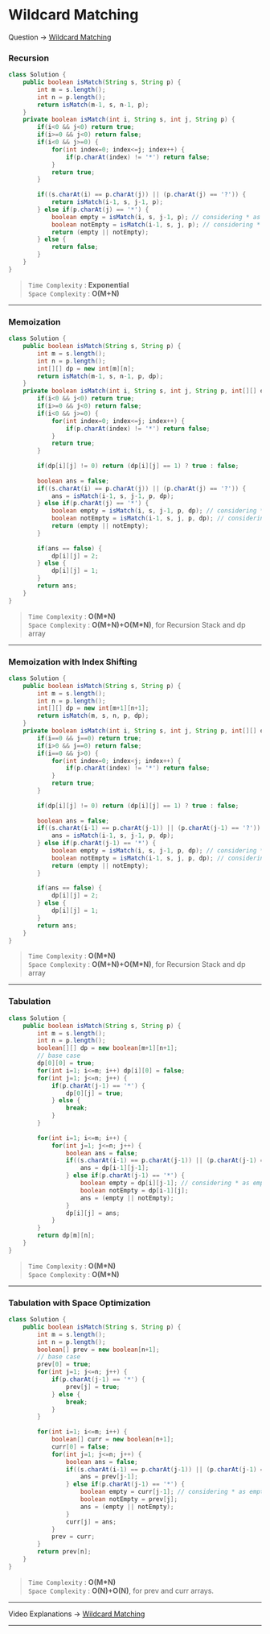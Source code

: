 # Wildcard Matching
Question -> [Wildcard Matching](https://leetcode.com/problems/wildcard-matching/)    

### Recursion
```java
class Solution {
    public boolean isMatch(String s, String p) {
        int m = s.length();
        int n = p.length();
        return isMatch(m-1, s, n-1, p);
    }
    private boolean isMatch(int i, String s, int j, String p) {
        if(i<0 && j<0) return true;
        if(i>=0 && j<0) return false;
        if(i<0 && j>=0) {
            for(int index=0; index<=j; index++) {
                if(p.charAt(index) != '*') return false;
            }
            return true;
        }
        
        if((s.charAt(i) == p.charAt(j)) || (p.charAt(j) == '?')) {
            return isMatch(i-1, s, j-1, p);
        } else if(p.charAt(j) == '*') {
            boolean empty = isMatch(i, s, j-1, p); // considering * as empty character
            boolean notEmpty = isMatch(i-1, s, j, p); // considering * equivalent to ith character of string s
            return (empty || notEmpty);
        } else {
            return false;
        }
    }
}
```           
> `Time Complexity` : **Exponential**             
> `Space Complexity` : **O(M+N)**    
---
### Memoization
```java
class Solution {
    public boolean isMatch(String s, String p) {
        int m = s.length();
        int n = p.length();
        int[][] dp = new int[m][n];
        return isMatch(m-1, s, n-1, p, dp);
    }
    private boolean isMatch(int i, String s, int j, String p, int[][] dp) {
        if(i<0 && j<0) return true;
        if(i>=0 && j<0) return false;
        if(i<0 && j>=0) {
            for(int index=0; index<=j; index++) {
                if(p.charAt(index) != '*') return false;
            }
            return true;
        }
        
        if(dp[i][j] != 0) return (dp[i][j] == 1) ? true : false;
        
        boolean ans = false;
        if((s.charAt(i) == p.charAt(j)) || (p.charAt(j) == '?')) {
            ans = isMatch(i-1, s, j-1, p, dp);
        } else if(p.charAt(j) == '*') {
            boolean empty = isMatch(i, s, j-1, p, dp); // considering * as empty character
            boolean notEmpty = isMatch(i-1, s, j, p, dp); // considering * equivalent to ith character of string s
            return (empty || notEmpty);
        }
        
        if(ans == false) {
            dp[i][j] = 2;
        } else {
            dp[i][j] = 1;
        }
        return ans;
    }
}
```
> `Time Complexity` : **O(M\*N)**           
> `Space Complexity` : **O(M+N)+O(M\*N)**, for Recursion Stack and dp array
---
### Memoization with Index Shifting
```java
class Solution {
    public boolean isMatch(String s, String p) {
        int m = s.length();
        int n = p.length();
        int[][] dp = new int[m+1][n+1];
        return isMatch(m, s, n, p, dp);
    }
    private boolean isMatch(int i, String s, int j, String p, int[][] dp) {
        if(i==0 && j==0) return true;
        if(i>0 && j==0) return false;
        if(i==0 && j>0) {
            for(int index=0; index<j; index++) {
                if(p.charAt(index) != '*') return false;
            }
            return true;
        }
        
        if(dp[i][j] != 0) return (dp[i][j] == 1) ? true : false;
        
        boolean ans = false;
        if((s.charAt(i-1) == p.charAt(j-1)) || (p.charAt(j-1) == '?')) {
            ans = isMatch(i-1, s, j-1, p, dp);
        } else if(p.charAt(j-1) == '*') {
            boolean empty = isMatch(i, s, j-1, p, dp); // considering * as empty character
            boolean notEmpty = isMatch(i-1, s, j, p, dp); // considering * equivalent to (i-1) character of string s
            return (empty || notEmpty);
        }
        
        if(ans == false) {
            dp[i][j] = 2;
        } else {
            dp[i][j] = 1;
        }
        return ans;
    }
}
```
> `Time Complexity` : **O(M\*N)**            
> `Space Complexity` : **O(M+N)+O(M\*N)**, for Recursion Stack and dp array
---
### Tabulation
```java
class Solution {
    public boolean isMatch(String s, String p) {
        int m = s.length();
        int n = p.length();
        boolean[][] dp = new boolean[m+1][n+1];
        // base case
        dp[0][0] = true;
        for(int i=1; i<=m; i++) dp[i][0] = false;
        for(int j=1; j<=n; j++) {
            if(p.charAt(j-1) == '*') {
                dp[0][j] = true;
            } else {
                break;
            }
        }
        
        for(int i=1; i<=m; i++) {
            for(int j=1; j<=n; j++) {
                boolean ans = false;
                if((s.charAt(i-1) == p.charAt(j-1)) || (p.charAt(j-1) == '?')) {
                    ans = dp[i-1][j-1];
                } else if(p.charAt(j-1) == '*') {
                    boolean empty = dp[i][j-1]; // considering * as empty character
                    boolean notEmpty = dp[i-1][j]; 
                    ans = (empty || notEmpty);
                }
                dp[i][j] = ans;
            }
        }
        return dp[m][n];
    }
}
```
> `Time Complexity` : **O(M\*N)**             
> `Space Complexity` : **O(M\*N)** 
---
### Tabulation with Space Optimization
```java
class Solution {
    public boolean isMatch(String s, String p) {
        int m = s.length();
        int n = p.length();
        boolean[] prev = new boolean[n+1];
        // base case
        prev[0] = true;
        for(int j=1; j<=n; j++) {
            if(p.charAt(j-1) == '*') {
                prev[j] = true;
            } else {
                break;
            }
        }
        
        for(int i=1; i<=m; i++) {
            boolean[] curr = new boolean[n+1];
            curr[0] = false;
            for(int j=1; j<=n; j++) {
                boolean ans = false;
                if((s.charAt(i-1) == p.charAt(j-1)) || (p.charAt(j-1) == '?')) {
                    ans = prev[j-1];
                } else if(p.charAt(j-1) == '*') {
                    boolean empty = curr[j-1]; // considering * as empty character
                    boolean notEmpty = prev[j];
                    ans = (empty || notEmpty);
                }
                curr[j] = ans;
            }
            prev = curr;
        }
        return prev[n];
    }
}
```
> `Time Complexity` : **O(M\*N)**           
> `Space Complexity` : **O(N)+O(N)**, for prev and curr arrays.
---
Video Explanations -> [Wildcard Matching](https://youtu.be/ZmlQ3vgAOMo?list=PLgUwDviBIf0qUlt5H_kiKYaNSqJ81PMMY)   
<hr>
